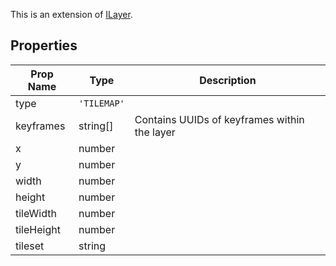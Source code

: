 This is an extension of [ILayer](/The%20Plugin%20Core/Interfaces/ILayer.md). 

## Properties

| Prop Name | Type | Description |
| --------------------- | ------ | ------------------- |
| type | `'TILEMAP'` |  |
| keyframes | string[] | Contains UUIDs of keyframes within the layer |
| x | number |  |
| y | number |  |
| width | number |  |
| height | number |  |
| tileWidth | number |  |
| tileHeight | number |  |
| tileset | string |  |